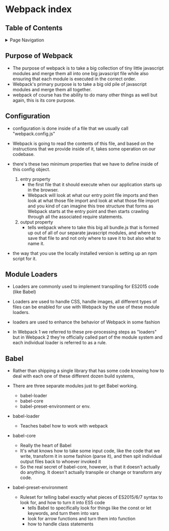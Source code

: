 # Webpack index

## Table of Contents
<details>
<summary>Page Navigation</summary>
 
* [`Purpose of Webpack `](#Purpose-of-Webpack )
* [`Configuration`](#Configuration)
* [`Module Loaders or Rules`](#Module-Loaders)
* [`Babel`](#Babel)
* [``](#)
* [``](#)
* [``](#)
* [``](#)

</details>

## Purpose of Webpack 

* The purpose of webpack is to take a big collection of tiny little javascript modules and merge them all into one big javascript file while also ensuring that each module is executed in the correct order.
* Webpack's primary purpose is to take a big old pile of javascript modules and merge them all together.
* webpack of course has the ability to do many other things as well but again, this is its core purpose.

## Configuration 

* configuration is done inside of a file that we usually call "webpack.config.js"

* Webpack is going to read the contents of this file, and based on the instructions that we provide inside of it, takes some operation on our codebase.

* there's these two minimum properties that we have to define inside of this config object.
    1. entry property
        - the first file that it should execute when our application starts up in the browser.
        - Webpack will look at what our entry point file imports and then look at what those file import and look at what those file import and you kind of can imagine this tree structure that forms as Webpack starts at the entry point and then starts crawling through all the associated require statements.
    2. output property
        - tells webpack where to take this big all bundle.js that is formed up out of all of our separate javascript modules, and where to save that file to and not only where to save it to but also what to name it.
* the way that you use the locally installed version is setting up an npm script for it.

## Module Loaders
* Loaders are commonly used to implement transpiling for ES2015 code (like Babel)

* Loaders are used to handle CSS, handle images, all different types of files can be enabled for use with Webpack by the use of these module loaders.

* loaders are used to enhance the behavior of Webpack in some fashion

* In Webpack 1 we referred to these pre-processing steps as "loaders" but in Webpack 2 they're officially called part of the module system and each individual loader is referred to as a rule.

## Babel 

* Rather than shipping a single library that has some code knowing how to deal with each one of these different dozen build systems,

* There are three separate modules just to get Babel working.
    - babel-loader
    - babel-core
    - babel-preset-environment or env.
* babel-loader
    - Teaches babel how to work with webpack 
* babel-core
    - Really the heart of Babel
    - It's what knows how to take some input code, like the code that we write, transform it in some fashion (parse it), and then spit individual output files back to whoever invoked it
    - So the real secret of babel-core, however, is that it doesn't actually do anything. It doesn't actually transpile or change or transform any code.
* babel-preset-environment
    - Ruleset for telling babel exactly what pieces of ES2015/6/7 syntax to look for, and how to turn it into ES5 code
        * tells Babel to specifically look for things like the const or let keywords, and turn them into vars
        * look for arrow functions and turn them into function
        * how to handle class statements
